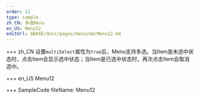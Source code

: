 ```yaml
--- 
order: 12
type: sample
zh_CN: 多选Menu
en_US: Menu12
editUrl: $BASE/docs/pages/menu/md/Menu12.md
---
```


+++ zh_CN
设置<Code>multiSelect</Code>属性为<Code>true</Code>后，Menu支持多选。当Item是未选中状态时，点击Item会显示选中状态；当Item是已选中状态时，再次点击Item会取消选中。

+++ en_US
Menu12

+++ SampleCode
fileName: Menu12
